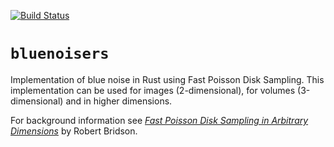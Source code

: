 [![Build Status](https://travis-ci.org/ConnyOnny/bluenoisers.svg?branch=master)](https://travis-ci.org/ConnyOnny/bluenoisers)

# `bluenoisers`

Implementation of blue noise in Rust using Fast Poisson Disk Sampling.
This implementation can be used for images (2-dimensional), for volumes (3-dimensional) and in higher dimensions.

For background information see
[_Fast Poisson Disk Sampling in Arbitrary Dimensions_](https://www.cs.ubc.ca/~rbridson/docs/bridson-siggraph07-poissondisk.pdf)
by Robert Bridson.
